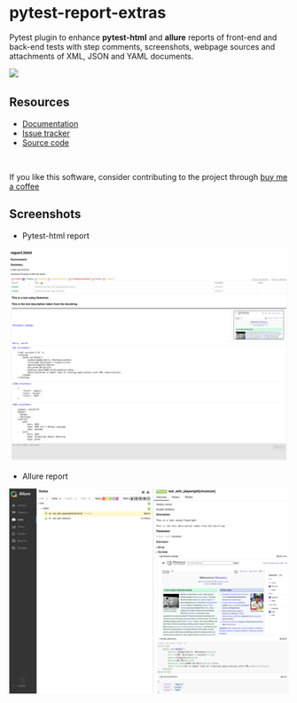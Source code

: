 # pytest-report-extras

Pytest plugin to enhance **pytest-html** and **allure** reports of front-end and back-end tests with step comments, screenshots, webpage sources and attachments of XML, JSON and YAML documents.

![](https://img.shields.io/badge/license-MIT%202.0-blue.svg)

## Resources ##

- [Documentation](https://pytest-report-extras.readthedocs.io/stable/)
- [Issue tracker](https://github.com/harmin-parra/pytest-report-extras/issues)
- [Source code](https://github.com/harmin-parra/pytest-report-extras)

<br/>

If you like this software, consider contributing to the project through [buy me a coffee](https://www.buymeacoffee.com/harmin)

## Screenshots ##

* Pytest-html report

![](docs/demo-pytest.png)

* Allure report

![](docs/demo-allure.png)

